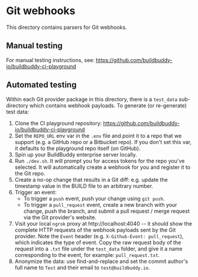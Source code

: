 # Git webhooks

This directory contains parsers for Git webhooks.

## Manual testing

For manual testing instructions, see:
https://github.com/buildbuddy-io/buildbuddy-ci-playground

## Automated testing

Within each Git provider package in this directory, there is a `test_data` sub-directory
which contains webhook payloads. To generate (or re-generate) test data:

<!-- TODO: push the playground repo to other Git hosts and simplify these steps -->

1. Clone the CI playground repository: https://github.com/buildbuddy-io/buildbuddy-ci-playground
2. Set the `REPO_URL` env var in the `.env` file and point it to a repo that we support
   (e.g. a GitHub repo or a Bitbucket repo). If you don't set this var, it defaults to the
   playground repo itself (on GitHub).
3. Spin up your BuildBuddy enterprise server locally.
4. Run `./dev.sh`. It will prompt you for access tokens for the repo you've selected. It will
   automatically create a webhook for you and register it to the Git repo.
5. Create a no-op change that results in a Git diff: e.g. update the timestamp value in the BUILD
   file to an arbitrary number.
6. Trigger an event:
   - To trigger a `push` event, push your change using `git push`.
   - To trigger a `pull_request` event, create a new branch with your change, push the branch,
     and submit a pull request / merge request via the Git provider's website.
7. Visit your local `ngrok` proxy at http://localhost:4040 -- it should show the complete HTTP
   requests of the webhook payloads sent by the Git provider. Note the `Event` header (e.g.
   `X-Github-Event: pull_request`), which indicates the type of event. Copy the raw request body of
   the request into a `.txt` file under the `test_data` folder, and give it a name corresponding
   to the event, for example: `pull_request.txt`.
8. Anonymize the data: use find-and-replace and set the commit author's full name to `Test` and their
   email to `test@buildbuddy.io`.
